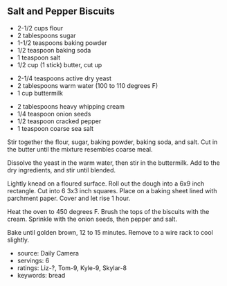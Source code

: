 Salt and Pepper Biscuits
------------------------

- 2-1/2 cups flour
- 2 tablespoons sugar
- 1-1/2 teaspoons baking powder
- 1/2 teaspoon baking soda
- 1 teaspoon salt
- 1/2 cup (1 stick) butter, cut up
<!-- -->
- 2-1/4 teaspoons active dry yeast
- 2 tablespoons warm water (100 to 110 degrees F)
- 1 cup buttermilk
<!-- -->
- 2 tablespoons heavy whipping cream
- 1/4 teaspoon onion seeds
- 1/2 teaspoon cracked pepper
- 1 teaspoon coarse sea salt

Stir together the flour, sugar, baking powder, baking soda, and salt.
Cut in the butter until the mixture resembles coarse meal.

Dissolve the yeast in the warm water, then stir in the buttermilk.
Add to the dry ingredients, and stir until blended.

Lightly knead on a floured surface.  Roll out the dough into a 6x9
inch rectangle.  Cut into 6 3x3 inch squares.  Place on a baking sheet
lined with parchment paper.  Cover and let rise 1 hour.

Heat the oven to 450 degrees F.  Brush the tops of the biscuits with
the cream.  Sprinkle with the onion seeds, then pepper and salt.

Bake until golden brown, 12 to 15 minutes.  Remove to a wire rack to
cool slightly.

- source: Daily Camera
- servings: 6
- ratings: Liz-?, Tom-9, Kyle-9, Skylar-8
- keywords: bread
